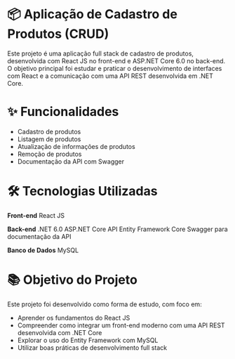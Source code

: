 # 📦 Aplicação de Cadastro de Produtos (CRUD)

Este projeto é uma aplicação full stack de cadastro de produtos, desenvolvida com React JS no front-end e ASP.NET Core 6.0 no back-end. 
O objetivo principal foi estudar e praticar o desenvolvimento de interfaces com React e a comunicação com uma API REST desenvolvida em .NET Core.

# ✨ Funcionalidades

- Cadastro de produtos
- Listagem de produtos
- Atualização de informações de produtos
- Remoção de produtos
- Documentação da API com Swagger

# 🛠️ Tecnologias Utilizadas

**Front-end**
    React JS

**Back-end**
    .NET 6.0
    ASP.NET Core API
    Entity Framework Core
    Swagger para documentação da API

**Banco de Dados**
    MySQL


# 📚 Objetivo do Projeto

Este projeto foi desenvolvido como forma de estudo, com foco em:

- Aprender os fundamentos do React JS
- Compreender como integrar um front-end moderno com uma API REST desenvolvida com .NET Core
- Explorar o uso do Entity Framework com MySQL
- Utilizar boas práticas de desenvolvimento full stack
